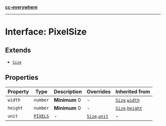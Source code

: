 [**cc-everywhere**](../../../../../index.md)

***

# Interface: PixelSize

## Extends

- [`Size`](size.md)

## Properties

| Property | Type | Description | Overrides | Inherited from |
| ------ | ------ | ------ | ------ | ------ |
| `width` | `number` | **Minimum** 0 | - | [`Size`](size.md).[`width`](size.md#width) |
| `height` | `number` | **Minimum** 0 | - | [`Size`](size.md).[`height`](size.md#height) |
| `unit` | [`PIXELS`](../enumerations/size-unit.md#pixels) | - | [`Size`](size.md).[`unit`](size.md#unit) | - |
